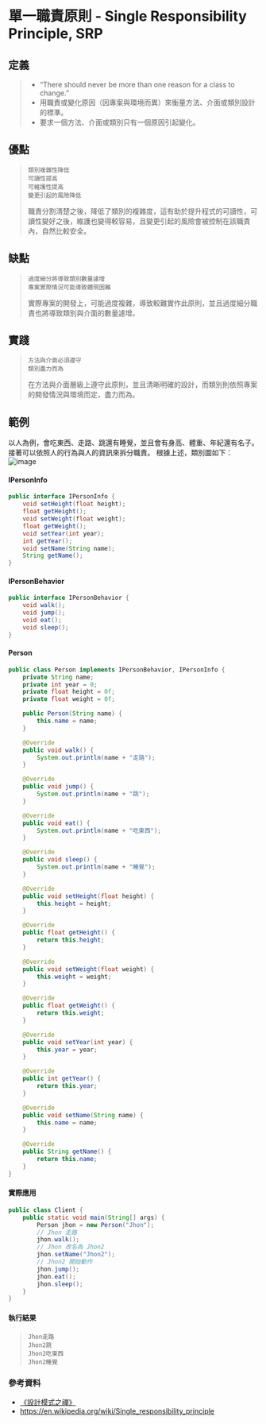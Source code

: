 # 單一職責原則 - Single Responsibility Principle, SRP
## 定義
> - “There should never be more than one reason for a class to change.”
> - 用職責或變化原因（因專案與環境而異）來衡量方法、介面或類別設計的標準。
> - 要求一個方法、介面或類別只有一個原因引起變化。

## 優點
>     類別複雜性降低
>     可讀性提高
>     可維護性提高
>     變更引起的風險降低
> 職責分割清楚之後，降低了類別的複雜度，這有助於提升程式的可讀性，可讀性變好之後，維護也變得較容易，且變更引起的風險會被控制在該職責內，自然比較安全。

## 缺點
>     過度細分將導致類別數量遽增
>     專案實際情況可能導致體現困難
> 實際專案的開發上，可能過度複雜，導致較難實作此原則，並且過度細分職責也將導致類別與介面的數量遽增。

## 實踐
>     方法與介面必須遵守
>     類別盡力而為
> 在方法與介面層級上遵守此原則，並且清晰明確的設計，而類別則依照專案的開發情況與環境而定，盡力而為。

## 範例
以人為例，會吃東西、走路、跳還有睡覺，並且會有身高、體重、年紀還有名子。
接著可以依照人的行為與人的資訊來拆分職責。
根據上述，類別圖如下：
![image](https://github.com/kaiwen180509/Design-Pattern-Practice/SOLID/Picture/SRPClassPicture.png)

#### IPersonInfo
```java
public interface IPersonInfo {
    void setHeight(float height);
    float getHeight();
    void setWeight(float weight);
    float getWeight();
    void setYear(int year);
    int getYear();
    void setName(String name);
    String getName();
}
```
#### IPersonBehavior
```java
public interface IPersonBehavior {
    void walk();
    void jump();
    void eat();
    void sleep();
}
```
#### Person
```java
public class Person implements IPersonBehavior, IPersonInfo {
    private String name;
    private int year = 0;
    private float height = 0f;
    private float weight = 0f;

    public Person(String name) {
        this.name = name;
    }

    @Override
    public void walk() {
        System.out.println(name + "走路");
    }

    @Override
    public void jump() {
        System.out.println(name + "跳");
    }

    @Override
    public void eat() {
        System.out.println(name + "吃東西");
    }

    @Override
    public void sleep() {
        System.out.println(name + "睡覺");
    }

    @Override
    public void setHeight(float height) {
        this.height = height;
    }

    @Override
    public float getHeight() {
        return this.height;
    }

    @Override
    public void setWeight(float weight) {
        this.weight = weight;
    }

    @Override
    public float getWeight() {
        return this.weight;
    }

    @Override
    public void setYear(int year) {
        this.year = year;
    }

    @Override
    public int getYear() {
        return this.year;
    }

    @Override
    public void setName(String name) {
        this.name = name;
    }

    @Override
    public String getName() {
        return this.name;
    }
}
```
#### 實際應用
```java
public class Client {
    public static void main(String[] args) {
        Person jhon = new Person("Jhon");
        // Jhon 走路
        jhon.walk();
        // Jhon 改名為 Jhon2
        jhon.setName("Jhon2");
        // Jhon2 開始動作
        jhon.jump();
        jhon.eat();
        jhon.sleep();
    }
}
```
#### 執行結果
>     Jhon走路
>     Jhon2跳
>     Jhon2吃東西
>     Jhon2睡覺

### 參考資料
 - [《設計模式之禪》](http://www.books.com.tw/products/CN11096287 "《設計模式之禪》")
 - https://en.wikipedia.org/wiki/Single_responsibility_principle
